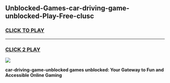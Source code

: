 
## Unblocked-Games-car-driving-game-unblocked-Play-Free-clusc
<h3>
<a href="https://premium76.site?title=car-driving-game-unblocked&ref=15A">CLICK TO PLAY</a></h3>
<hr>

<h3>
<a href="https://premium76.site?title=car-driving-game-unblocked&ref=15A">CLICK 2 PLAY</a>
  
</h3>

<a href="https://premium76.site?title=car-driving-game-unblocked&ref=15A"><img src="https://clearcache.store/games.png"></a>


**car-driving-game-unblocked games unblocked: Your Gateway to Fun and Accessible Online Gaming**
